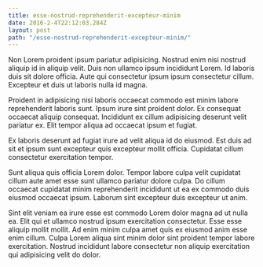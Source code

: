 ```yaml
---
title: esse-nostrud-reprehenderit-excepteur-minim
date: 2016-2-4T22:12:03.284Z
layout: post
path: "/esse-nostrud-reprehenderit-excepteur-minim/"
---
```


Non Lorem proident ipsum pariatur adipisicing. Nostrud enim nisi nostrud aliquip id in aliquip velit. Duis non ullamco ipsum incididunt Lorem. Id laboris duis sit dolore officia. Aute qui consectetur ipsum ipsum consectetur cillum. Excepteur et duis ut laboris nulla id magna.

Proident in adipisicing nisi laboris occaecat commodo est minim labore reprehenderit laboris sunt. Ipsum irure sint proident dolor. Ex consequat occaecat aliquip consequat. Incididunt ex cillum adipisicing deserunt velit pariatur ex. Elit tempor aliqua ad occaecat ipsum et fugiat.

Ex laboris deserunt ad fugiat irure ad velit aliqua id do eiusmod. Est duis ad sit et ipsum sunt excepteur quis excepteur mollit officia. Cupidatat cillum consectetur exercitation tempor.

Sunt aliqua quis officia Lorem dolor. Tempor labore culpa velit cupidatat cillum aute amet esse sunt ullamco pariatur dolore culpa. Do cillum occaecat cupidatat minim reprehenderit incididunt ut ea ex commodo duis eiusmod occaecat ipsum. Laborum sint excepteur duis excepteur ut anim.

Sint elit veniam ea irure esse est commodo Lorem dolor magna ad ut nulla ea. Elit qui et ullamco nostrud ipsum exercitation consectetur. Esse esse aliquip mollit mollit. Ad enim minim culpa amet quis ex eiusmod anim esse enim cillum. Culpa Lorem aliqua sint minim dolor sint proident tempor labore exercitation. Nostrud incididunt labore consectetur non aliquip exercitation qui adipisicing velit do dolor.